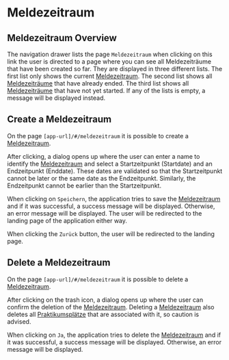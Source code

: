 # Meldezeitraum

## Meldezeitraum Overview
The navigation drawer lists the page `Meldezeitraum` when clicking on this link the user is directed to a page
where  you can see all Meldezeiträume that have been created so far.
They are displayed in three different lists.
The first list only shows the current [Meldezeitraum](../glossary.md#meldezeitraum).
The second list shows all [Meldezeiträume](../glossary.md#meldezeitraum) that have already ended.
The third list shows all [Meldezeiträume](../glossary.md#meldezeitraum) that have not yet started.
If any of the lists is empty, a message will be displayed instead.

## Create a Meldezeitraum
On the page `[app-url]/#/meldezeitraum` it is possible to create a [Meldezeitraum](../glossary.md#meldezeitraum).

After clicking, a dialog opens up where the user can enter a name to identify the [Meldezeitraum](../glossary.md#meldezeitraum) and select a Startzeitpunkt (Startdate) and an Endzeitpunkt (Enddate).
These dates are validated so that the Startzeitpunkt cannot be later or the same date as the Endzeitpunkt. Similarly, the Endzeitpunkt cannot be earlier than the Startzeitpunkt.

When clicking on `Speichern`, the application tries to save the [Meldezeitraum](../glossary.md#meldezeitraum) and if it was successful, a success message will be displayed.
Otherwise, an error message will be displayed.
The user will be redirected to the landing page of the application either way.

When clicking the `Zurück` button, the user will be redirected to the landing page.

## Delete a Meldezeitraum
On the page `[app-url]/#/meldezeitraum` it is possible to delete a [Meldezeitraum](../glossary.md#meldezeitraum).

After clicking on the trash icon, a dialog opens up where the user can confirm the deletion of the [Meldezeitraum](../glossary.md#meldezeitraum).
Deleting a [Meldezeitraum](../glossary.md#meldezeitraum) also deletes all [Praktikumsplätze](../glossary.md#praktikumsstelle) that are associated with it, so caution is advised.

When clicking on `Ja`, the application tries to delete the [Meldezeitraum](../glossary.md#meldezeitraum) and if it was successful, a success message will be displayed.
Otherwise, an error message will be displayed.
